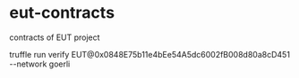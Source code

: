 # eut-contracts
contracts of EUT project

truffle run verify EUT@0x0848E75b11e4bEe54A5dc6002fB008d80a8cD451 --network goerli
